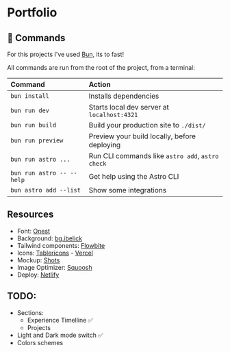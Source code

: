 # Portfolio

## 🧞 Commands

For this projects I've used [Bun](https://bun.sh/docs/installation), its to fast!

All commands are run from the root of the project, from a terminal:

| Command                   | Action                                           |
| :------------------------ | :----------------------------------------------- |
| `bun install`             | Installs dependencies                            |
| `bun run dev`             | Starts local dev server at `localhost:4321`      |
| `bun run build`           | Build your production site to `./dist/`          |
| `bun run preview`         | Preview your build locally, before deploying     |
| `bun run astro ...`       | Run CLI commands like `astro add`, `astro check` |
| `bun run astro -- --help` | Get help using the Astro CLI                     |
| `bun astro add --list`    | Show some integrations                           | 

## Resources
- Font: [Onest](https://fontsource.org/fonts/onest/install)
- Background: [bg.ibelick](https://bg.ibelick.com/) 
- Tailwind components: [Flowbite](https://flowbite.com/)
- Icons: [Tablericons](https://tablericons.com/) - [Vercel](https://vercel.com/design/icons) 
- Mockup: [Shots](https://shots.so/)
- Image Optimizer: [Squoosh](https://squoosh.app/)
- Deploy: [Netlify](https://app.netlify.com/drop)


## TODO:
- Sections:
  - Experience Timelline ✅
  - Projects 
- Light and Dark mode switch ✅
- Colors schemes
